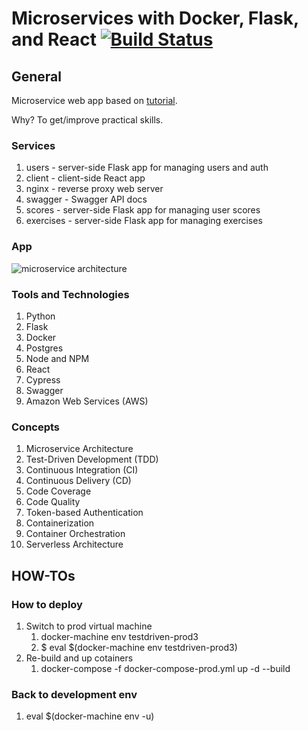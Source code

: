 # Microservices with Docker, Flask, and React [![Build Status](https://travis-ci.org/ahumenetskyy/microservices-with-docker-flask-and-reac.svg?branch=master)](https://travis-ci.org/ahumenetskyy/microservices-with-docker-flask-and-reac)

## General
Microservice web app based on [tutorial](https://testdriven.io/courses/microservices-with-docker-flask-and-react/).

Why? To get/improve practical skills.

### Services
1. users - server-side Flask app for managing users and auth
2. client - client-side React app
3. nginx - reverse proxy web server
4. swagger - Swagger API docs
5. scores - server-side Flask app for managing user scores
6. exercises - server-side Flask app for managing exercises

### App
![microservice architecture](https://testdriven.io/static/images/courses/microservices/07_testdriven.png "microservice architecture")
### Tools and Technologies
1. Python
2. Flask
3. Docker
4. Postgres
5. Node and NPM
6. React
7. Cypress
8. Swagger
9. Amazon Web Services (AWS)

### Concepts
1. Microservice Architecture
2. Test-Driven Development (TDD)
3. Continuous Integration (CI)
4. Continuous Delivery (CD)
5. Code Coverage
6. Code Quality
7. Token-based Authentication
8. Containerization
9. Container Orchestration
10. Serverless Architecture

## HOW-TOs

### How to deploy
1. Switch to prod virtual machine
    1. docker-machine env testdriven-prod3
    2. $ eval $(docker-machine env testdriven-prod3)
2. Re-build and up cotainers
    1. docker-compose -f docker-compose-prod.yml up -d --build

### Back to development env
1. eval $(docker-machine env -u)
